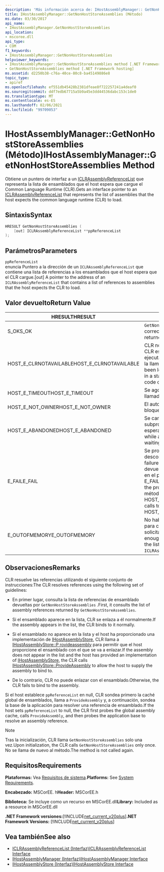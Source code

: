 ```yaml
---
description: 'Más información acerca de: IHostAssemblyManager:: GetNonHostStoreAssemblies ((método)'
title: IHostAssemblyManager::GetNonHostStoreAssemblies (Método)
ms.date: 03/30/2017
api_name:
- IHostAssemblyManager.GetNonHostStoreAssemblies
api_location:
- mscoree.dll
api_type:
- COM
f1_keywords:
- IHostAssemblyManager::GetNonHostStoreAssemblies
helpviewer_keywords:
- IHostAssemblyManager::GetNonHostStoreAssemblies method [.NET Framework hosting]
- GetNonHostStoreAssemblies method [.NET Framework hosting]
ms.assetid: d2250b38-c76a-40ce-80c8-ba45149886e8
topic_type:
- apiref
ms.openlocfilehash: ef551db45428b2381dfeae8f722257241a4deaf0
ms.sourcegitcommit: ddf7edb67715a5b9a45e3dd44536dabc153c1de0
ms.translationtype: MT
ms.contentlocale: es-ES
ms.lasthandoff: 02/06/2021
ms.locfileid: "99709053"
---
```

# <a name="ihostassemblymanagergetnonhoststoreassemblies-method"></a><span data-ttu-id="01037-103">IHostAssemblyManager::GetNonHostStoreAssemblies (Método)</span><span class="sxs-lookup"><span data-stu-id="01037-103">IHostAssemblyManager::GetNonHostStoreAssemblies Method</span></span>

<span data-ttu-id="01037-104">Obtiene un puntero de interfaz a un [ICLRAssemblyReferenceList](iclrassemblyreferencelist-interface.md) que representa la lista de ensamblados que el host espera que cargue el Common Language Runtime (CLR).</span><span class="sxs-lookup"><span data-stu-id="01037-104">Gets an interface pointer to an [ICLRAssemblyReferenceList](iclrassemblyreferencelist-interface.md) that represents the list of assemblies that the host expects the common language runtime (CLR) to load.</span></span>  
  
## <a name="syntax"></a><span data-ttu-id="01037-105">Sintaxis</span><span class="sxs-lookup"><span data-stu-id="01037-105">Syntax</span></span>  
  
```cpp  
HRESULT GetNonHostStoreAssemblies (  
    [out] ICLRAssemblyReferenceList **ppReferenceList  
);  
```  
  
## <a name="parameters"></a><span data-ttu-id="01037-106">Parámetros</span><span class="sxs-lookup"><span data-stu-id="01037-106">Parameters</span></span>  

 `ppReferenceList`  
 <span data-ttu-id="01037-107">enuncia Puntero a la dirección de un `ICLRAssemblyReferenceList` que contiene una lista de referencias a los ensamblados que el host espera que el CLR cargue.</span><span class="sxs-lookup"><span data-stu-id="01037-107">[out] A pointer to the address of an `ICLRAssemblyReferenceList` that contains a list of references to assemblies that the host expects the CLR to load.</span></span>  
  
## <a name="return-value"></a><span data-ttu-id="01037-108">Valor devuelto</span><span class="sxs-lookup"><span data-stu-id="01037-108">Return Value</span></span>  
  
|<span data-ttu-id="01037-109">HRESULT</span><span class="sxs-lookup"><span data-stu-id="01037-109">HRESULT</span></span>|<span data-ttu-id="01037-110">Descripción</span><span class="sxs-lookup"><span data-stu-id="01037-110">Description</span></span>|  
|-------------|-----------------|  
|<span data-ttu-id="01037-111">S_OK</span><span class="sxs-lookup"><span data-stu-id="01037-111">S_OK</span></span>|<span data-ttu-id="01037-112">`GetNonHostStoreAssemblies` se devolvió correctamente.</span><span class="sxs-lookup"><span data-stu-id="01037-112">`GetNonHostStoreAssemblies` returned successfully.</span></span>|  
|<span data-ttu-id="01037-113">HOST_E_CLRNOTAVAILABLE</span><span class="sxs-lookup"><span data-stu-id="01037-113">HOST_E_CLRNOTAVAILABLE</span></span>|<span data-ttu-id="01037-114">CLR no se ha cargado en un proceso o CLR está en un estado en el que no puede ejecutar código administrado ni procesar la llamada correctamente.</span><span class="sxs-lookup"><span data-stu-id="01037-114">The CLR has not been loaded into a process, or the CLR is in a state in which it cannot run managed code or process the call successfully.</span></span>|  
|<span data-ttu-id="01037-115">HOST_E_TIMEOUT</span><span class="sxs-lookup"><span data-stu-id="01037-115">HOST_E_TIMEOUT</span></span>|<span data-ttu-id="01037-116">Se agotó el tiempo de espera de la llamada.</span><span class="sxs-lookup"><span data-stu-id="01037-116">The call timed out.</span></span>|  
|<span data-ttu-id="01037-117">HOST_E_NOT_OWNER</span><span class="sxs-lookup"><span data-stu-id="01037-117">HOST_E_NOT_OWNER</span></span>|<span data-ttu-id="01037-118">El autor de la llamada no posee el bloqueo.</span><span class="sxs-lookup"><span data-stu-id="01037-118">The caller does not own the lock.</span></span>|  
|<span data-ttu-id="01037-119">HOST_E_ABANDONED</span><span class="sxs-lookup"><span data-stu-id="01037-119">HOST_E_ABANDONED</span></span>|<span data-ttu-id="01037-120">Se canceló un evento mientras un subproceso o fibra bloqueados estaba esperando en él.</span><span class="sxs-lookup"><span data-stu-id="01037-120">An event was canceled while a blocked thread or fiber was waiting on it.</span></span>|  
|<span data-ttu-id="01037-121">E_FAIL</span><span class="sxs-lookup"><span data-stu-id="01037-121">E_FAIL</span></span>|<span data-ttu-id="01037-122">Se produjo un error grave desconocido.</span><span class="sxs-lookup"><span data-stu-id="01037-122">An unknown catastrophic failure occurred.</span></span> <span data-ttu-id="01037-123">Cuando un método devuelve E_FAIL, CLR ya no se puede usar en el proceso.</span><span class="sxs-lookup"><span data-stu-id="01037-123">When a method returns E_FAIL, the CLR is no longer usable within the process.</span></span> <span data-ttu-id="01037-124">Las llamadas subsiguientes a métodos de hospedaje devuelven HOST_E_CLRNOTAVAILABLE.</span><span class="sxs-lookup"><span data-stu-id="01037-124">Subsequent calls to hosting methods return HOST_E_CLRNOTAVAILABLE.</span></span>|  
|<span data-ttu-id="01037-125">E_OUTOFMEMORY</span><span class="sxs-lookup"><span data-stu-id="01037-125">E_OUTOFMEMORY</span></span>|<span data-ttu-id="01037-126">No había suficiente memoria disponible para crear la lista de referencias para el solicitado `ICLRAssemblyReferenceList` .</span><span class="sxs-lookup"><span data-stu-id="01037-126">Not enough memory was available to create the list of references for the requested `ICLRAssemblyReferenceList`.</span></span>|  
  
## <a name="remarks"></a><span data-ttu-id="01037-127">Observaciones</span><span class="sxs-lookup"><span data-stu-id="01037-127">Remarks</span></span>  

 <span data-ttu-id="01037-128">CLR resuelve las referencias utilizando el siguiente conjunto de instrucciones:</span><span class="sxs-lookup"><span data-stu-id="01037-128">The CLR resolves references using the following set of guidelines:</span></span>  
  
- <span data-ttu-id="01037-129">En primer lugar, consulta la lista de referencias de ensamblado devueltas por `GetNonHostStoreAssemblies` .</span><span class="sxs-lookup"><span data-stu-id="01037-129">First, it consults the list of assembly references returned by `GetNonHostStoreAssemblies`.</span></span>  
  
- <span data-ttu-id="01037-130">Si el ensamblado aparece en la lista, CLR se enlaza a él normalmente.</span><span class="sxs-lookup"><span data-stu-id="01037-130">If the assembly appears in the list, the CLR binds to it normally.</span></span>  
  
- <span data-ttu-id="01037-131">Si el ensamblado no aparece en la lista y el host ha proporcionado una implementación de [IHostAssemblyStore](ihostassemblystore-interface.md), CLR llama a [IHostAssemblyStore::P rovideassembly](ihostassemblystore-provideassembly-method.md) para permitir que el host proporcione el ensamblado con el que se va a enlazar.</span><span class="sxs-lookup"><span data-stu-id="01037-131">If the assembly does not appear in the list and the host has provided an implementation of [IHostAssemblyStore](ihostassemblystore-interface.md), the CLR calls [IHostAssemblyStore::ProvideAssembly](ihostassemblystore-provideassembly-method.md) to allow the host to supply the assembly to bind to.</span></span>  
  
- <span data-ttu-id="01037-132">De lo contrario, CLR no puede enlazar con el ensamblado.</span><span class="sxs-lookup"><span data-stu-id="01037-132">Otherwise, the CLR fails to bind to the assembly.</span></span>  
  
 <span data-ttu-id="01037-133">Si el host establece `ppReferenceList` en null, CLR sondea primero la caché global de ensamblados, llama a `ProvideAssembly` y, a continuación, sondea la base de la aplicación para resolver una referencia de ensamblado.</span><span class="sxs-lookup"><span data-stu-id="01037-133">If the host sets `ppReferenceList` to null, the CLR first probes the global assembly cache, calls `ProvideAssembly`, and then probes the application base to resolve an assembly reference.</span></span>  
  
> [!NOTE]
> <span data-ttu-id="01037-134">Tras la inicialización, CLR llama `GetNonHostStoreAssemblies` solo una vez.</span><span class="sxs-lookup"><span data-stu-id="01037-134">Upon initialization, the CLR calls `GetNonHostStoreAssemblies` only once.</span></span> <span data-ttu-id="01037-135">No se llama de nuevo al método.</span><span class="sxs-lookup"><span data-stu-id="01037-135">The method is not called again.</span></span>  
  
## <a name="requirements"></a><span data-ttu-id="01037-136">Requisitos</span><span class="sxs-lookup"><span data-stu-id="01037-136">Requirements</span></span>  

 <span data-ttu-id="01037-137">**Plataformas:** Vea [Requisitos de sistema](../../get-started/system-requirements.md).</span><span class="sxs-lookup"><span data-stu-id="01037-137">**Platforms:** See [System Requirements](../../get-started/system-requirements.md).</span></span>  
  
 <span data-ttu-id="01037-138">**Encabezado:** MSCorEE. h</span><span class="sxs-lookup"><span data-stu-id="01037-138">**Header:** MSCorEE.h</span></span>  
  
 <span data-ttu-id="01037-139">**Biblioteca:** Se incluye como un recurso en MSCorEE.dll</span><span class="sxs-lookup"><span data-stu-id="01037-139">**Library:** Included as a resource in MSCorEE.dll</span></span>  
  
 <span data-ttu-id="01037-140">**.NET Framework versiones:**[!INCLUDE[net_current_v20plus](../../../../includes/net-current-v20plus-md.md)]</span><span class="sxs-lookup"><span data-stu-id="01037-140">**.NET Framework Versions:** [!INCLUDE[net_current_v20plus](../../../../includes/net-current-v20plus-md.md)]</span></span>  
  
## <a name="see-also"></a><span data-ttu-id="01037-141">Vea también</span><span class="sxs-lookup"><span data-stu-id="01037-141">See also</span></span>

- [<span data-ttu-id="01037-142">ICLRAssemblyReferenceList (Interfaz)</span><span class="sxs-lookup"><span data-stu-id="01037-142">ICLRAssemblyReferenceList Interface</span></span>](iclrassemblyreferencelist-interface.md)
- [<span data-ttu-id="01037-143">IHostAssemblyManager (Interfaz)</span><span class="sxs-lookup"><span data-stu-id="01037-143">IHostAssemblyManager Interface</span></span>](ihostassemblymanager-interface.md)
- [<span data-ttu-id="01037-144">IHostAssemblyStore (Interfaz)</span><span class="sxs-lookup"><span data-stu-id="01037-144">IHostAssemblyStore Interface</span></span>](ihostassemblystore-interface.md)
